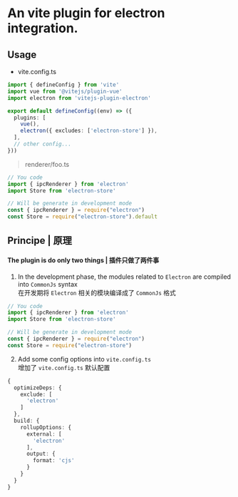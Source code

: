# An vite plugin for electron integration.

## Usage

- vite.config.ts

```ts
import { defineConfig } from 'vite'
import vue from '@vitejs/plugin-vue'
import electron from 'vitejs-plugin-electron'

export default defineConfig((env) => ({
  plugins: [
    vue(),
    electron({ excludes: ['electron-store'] }),
  ],
  // other config...
}))
```

> renderer/foo.ts
  ```ts
  // You code
  import { ipcRenderer } from 'electron'
  import Store from 'electron-store'

  // Will be generate in development mode
  const { ipcRenderer } = require("electron")
  const Store = require("electron-store").default
  ```

## Principe | 原理

#### The plugin is do only two things | 插件只做了两件事

1. In the development phase, the modules related to `Electron` are compiled into `CommonJs` syntax<br>
  在开发期将 `Electron` 相关的模块编译成了 `CommonJs` 格式

```ts
// You code
import { ipcRenderer } from 'electron'
import Store from 'electron-store'

// Will be generate in development mode
const { ipcRenderer } = require("electron")
const Store = require("electron-store")
```

2. Add some config options into `vite.config.ts`<br>
  增加了 `vite.config.ts` 默认配置

```ts
{
  optimizeDeps: {
    exclude: [
      'electron'
    ]
  },
  build: {
    rollupOptions: {
      external: [
        'electron'
      ],
      output: {
        format: 'cjs'
      }
    }
  }
}
```
